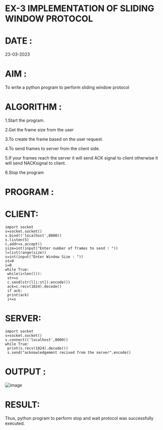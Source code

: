 # EX-3 IMPLEMENTATION OF SLIDING WINDOW PROTOCOL

# DATE : 
23-03-2023

# AIM :
To write a python program to perform sliding window protocol

# ALGORITHM :

1.Start the program.

2.Get the frame size from the user

3.To create the frame based on the user request.

4.To send frames to server from the client side.

5.If your frames reach the server it will send ACK signal to client otherwise it will send NACKsignal to client.

6.Stop the program

# PROGRAM :
# CLIENT:
```
import socket
s=socket.socket()
s.bind(('localhost',8000))
s.listen(5)
c,addr=s.accept()
size=int(input("Enter number of frames to send : "))
l=list(range(size))
s=int(input("Enter Window Size : "))
st=0
i=0
while True:
 while(i<len(l)):
 st+=s
 c.send(str(l[i:st]).encode())
 ack=c.recv(1024).decode()
 if ack:
 print(ack)
 i+=s
 ```
# SERVER:
```
import socket
s=socket.socket()
s.connect(('localhost',8000))
while True: 
 print(s.recv(1024).decode())
 s.send("acknowledgement recived from the server".encode()
``` 
# OUTPUT :
![image](https://github.com/ieswaris/EX-3/assets/127847210/dce2d643-c27c-46af-8495-1dac8c00ef6a)

# RESULT:
Thus, python program to perform stop and wait protocol was successfully executed.

